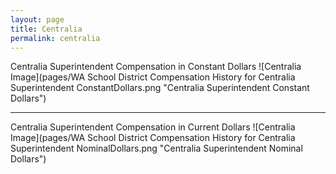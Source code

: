 ```yaml
---
layout: page
title: Centralia
permalink: centralia
---
```



Centralia Superintendent Compensation in Constant Dollars
![Centralia Image](pages/WA School District Compensation History for Centralia Superintendent ConstantDollars.png "Centralia Superintendent Constant Dollars")
___

Centralia Superintendent Compensation in Current Dollars
![Centralia Image](pages/WA School District Compensation History for Centralia Superintendent NominalDollars.png "Centralia Superintendent Nominal Dollars")
